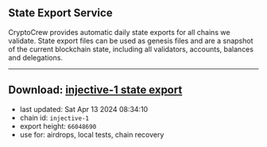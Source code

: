 ## State Export Service
CryptoCrew provides automatic daily state exports for all chains we validate. State export files can be used as genesis files and are a snapshot of the current blockchain state, including all validators, accounts, balances and delegations.

---
**Download: [injective-1 state export](https://dl-eu2.ccvalidators.com/SERVICE/injective/injective-1_export_66048690.json)**
---

- last updated: Sat Apr 13 2024 08:34:10
- chain id: `injective-1`
- export height: `66048690`
- use for: airdrops, local tests, chain recovery
